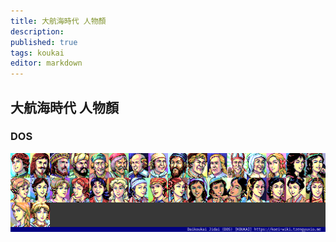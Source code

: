 ```yaml
---
title: 大航海時代 人物顏
description: 
published: true
tags: koukai
editor: markdown
---
```


## 大航海時代 人物顏

### DOS

![koukai_dos_f00-index-noted.png](/assets/faces/00indexes/koukai_dos_f00-index-noted.png)
